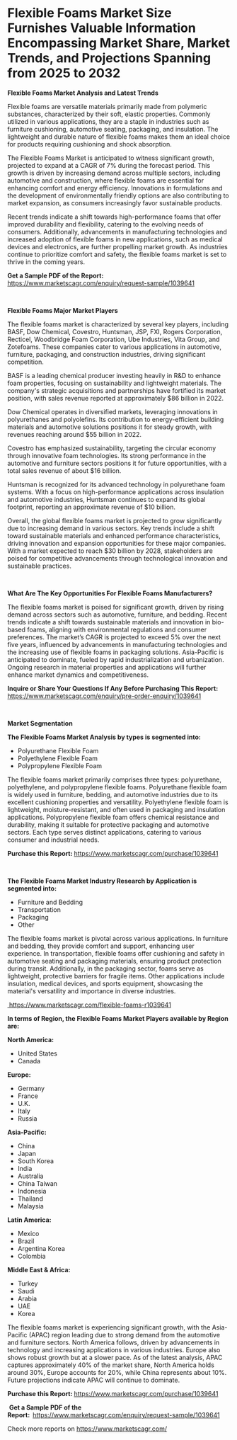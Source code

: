 <p><h1>Flexible Foams Market Size Furnishes Valuable Information Encompassing Market Share, Market Trends, and Projections Spanning from 2025 to 2032</h1></p><p><strong>Flexible Foams Market Analysis and Latest Trends</strong></p>
<p><p>Flexible foams are versatile materials primarily made from polymeric substances, characterized by their soft, elastic properties. Commonly utilized in various applications, they are a staple in industries such as furniture cushioning, automotive seating, packaging, and insulation. The lightweight and durable nature of flexible foams makes them an ideal choice for products requiring cushioning and shock absorption.</p><p>The Flexible Foams Market is anticipated to witness significant growth, projected to expand at a CAGR of 7% during the forecast period. This growth is driven by increasing demand across multiple sectors, including automotive and construction, where flexible foams are essential for enhancing comfort and energy efficiency. Innovations in formulations and the development of environmentally friendly options are also contributing to market expansion, as consumers increasingly favor sustainable products.</p><p>Recent trends indicate a shift towards high-performance foams that offer improved durability and flexibility, catering to the evolving needs of consumers. Additionally, advancements in manufacturing technologies and increased adoption of flexible foams in new applications, such as medical devices and electronics, are further propelling market growth. As industries continue to prioritize comfort and safety, the flexible foams market is set to thrive in the coming years.</p></p>
<p><strong>Get a Sample PDF of the Report:&nbsp;</strong> <a href="https://www.marketscagr.com/enquiry/request-sample/1039641?utm_campaign=2994&utm_medium=2&utm_source=Github&utm_content=ia&utm_term=02042025&utm_id=flexible-foams">https://www.marketscagr.com/enquiry/request-sample/1039641</a></p>
<p>&nbsp;</p>
<p><strong>Flexible Foams Major Market Players</strong></p>
<p><p>The flexible foams market is characterized by several key players, including BASF, Dow Chemical, Covestro, Huntsman, JSP, FXI, Rogers Corporation, Recticel, Woodbridge Foam Corporation, Ube Industries, Vita Group, and Zotefoams. These companies cater to various applications in automotive, furniture, packaging, and construction industries, driving significant competition.</p><p>BASF is a leading chemical producer investing heavily in R&D to enhance foam properties, focusing on sustainability and lightweight materials. The company's strategic acquisitions and partnerships have fortified its market position, with sales revenue reported at approximately $86 billion in 2022.</p><p>Dow Chemical operates in diversified markets, leveraging innovations in polyurethanes and polyolefins. Its contribution to energy-efficient building materials and automotive solutions positions it for steady growth, with revenues reaching around $55 billion in 2022.</p><p>Covestro has emphasized sustainability, targeting the circular economy through innovative foam technologies. Its strong performance in the automotive and furniture sectors positions it for future opportunities, with a total sales revenue of about $16 billion.</p><p>Huntsman is recognized for its advanced technology in polyurethane foam systems. With a focus on high-performance applications across insulation and automotive industries, Huntsman continues to expand its global footprint, reporting an approximate revenue of $10 billion.</p><p>Overall, the global flexible foams market is projected to grow significantly due to increasing demand in various sectors. Key trends include a shift toward sustainable materials and enhanced performance characteristics, driving innovation and expansion opportunities for these major companies. With a market expected to reach $30 billion by 2028, stakeholders are poised for competitive advancements through technological innovation and sustainable practices.</p></p>
<p>&nbsp;</p>
<p><strong>What Are The Key Opportunities For Flexible Foams Manufacturers?</strong></p>
<p><p>The flexible foams market is poised for significant growth, driven by rising demand across sectors such as automotive, furniture, and bedding. Recent trends indicate a shift towards sustainable materials and innovation in bio-based foams, aligning with environmental regulations and consumer preferences. The market’s CAGR is projected to exceed 5% over the next five years, influenced by advancements in manufacturing technologies and the increasing use of flexible foams in packaging solutions. Asia-Pacific is anticipated to dominate, fueled by rapid industrialization and urbanization. Ongoing research in material properties and applications will further enhance market dynamics and competitiveness.</p></p>
<p><strong>Inquire or Share Your Questions If Any Before Purchasing This Report:</strong> <a href="https://www.marketscagr.com/enquiry/pre-order-enquiry/1039641?utm_campaign=2994&utm_medium=2&utm_source=Github&utm_content=ia&utm_term=02042025&utm_id=flexible-foams">https://www.marketscagr.com/enquiry/pre-order-enquiry/1039641</a></p>
<p>&nbsp;</p>
<p><strong>Market Segmentation</strong></p>
<p><strong>The Flexible Foams Market Analysis by types is segmented into:</strong></p>
<p><ul><li>Polyurethane Flexible Foam</li><li>Polyethylene Flexible Foam</li><li>Polypropylene Flexible Foam</li></ul></p>
<p><p>The flexible foams market primarily comprises three types: polyurethane, polyethylene, and polypropylene flexible foams. Polyurethane flexible foam is widely used in furniture, bedding, and automotive industries due to its excellent cushioning properties and versatility. Polyethylene flexible foam is lightweight, moisture-resistant, and often used in packaging and insulation applications. Polypropylene flexible foam offers chemical resistance and durability, making it suitable for protective packaging and automotive sectors. Each type serves distinct applications, catering to various consumer and industrial needs.</p></p>
<p><strong>Purchase this Report:&nbsp;</strong><a href="https://www.marketscagr.com/purchase/1039641?utm_campaign=2994&utm_medium=2&utm_source=Github&utm_content=ia&utm_term=02042025&utm_id=flexible-foams">https://www.marketscagr.com/purchase/1039641</a></p>
<p>&nbsp;</p>
<p><strong>The Flexible Foams Market Industry Research by Application is segmented into:</strong></p>
<p><ul><li>Furniture and Bedding</li><li>Transportation</li><li>Packaging</li><li>Other</li></ul></p>
<p><p>The flexible foams market is pivotal across various applications. In furniture and bedding, they provide comfort and support, enhancing user experience. In transportation, flexible foams offer cushioning and safety in automotive seating and packaging materials, ensuring product protection during transit. Additionally, in the packaging sector, foams serve as lightweight, protective barriers for fragile items. Other applications include insulation, medical devices, and sports equipment, showcasing the material's versatility and importance in diverse industries.</p></p>
<p><a href="https://www.marketscagr.com/flexible-foams-r1039641?utm_campaign=2994&utm_medium=2&utm_source=Github&utm_content=ia&utm_term=02042025&utm_id=flexible-foams">&nbsp;https://www.marketscagr.com/flexible-foams-r1039641</a></p>
<p><strong>In terms of Region, the Flexible Foams Market Players available by Region are:</strong></p>
<p>
    <p> <strong> North America: </strong>
        <ul>
            <li>United States</li>
            <li>Canada</li>
        </ul>
        </p> 
    <p> <strong> Europe: </strong>
        <ul>
            <li>Germany</li>
            <li>France</li>
            <li>U.K.</li>
            <li>Italy</li>
            <li>Russia</li>
        </ul>
        </p> 
    <p> <strong> Asia-Pacific: </strong>
        <ul>
            <li>China</li>
            <li>Japan</li>
            <li>South Korea</li>
            <li>India</li>
            <li>Australia</li>
            <li>China Taiwan</li>
            <li>Indonesia</li>
            <li>Thailand</li>
            <li>Malaysia</li>
        </ul>
        </p> 
    <p> <strong> Latin America: </strong>
        <ul>
            <li>Mexico</li>
            <li>Brazil</li>
            <li>Argentina Korea</li>
            <li>Colombia</li>
        </ul>
        </p> 
    <p> <strong> Middle East & Africa: </strong>
        <ul>
            <li>Turkey</li>
            <li>Saudi</li>
            <li>Arabia</li>
            <li>UAE</li>
            <li>Korea</li>
        </ul>
    </p>
    </p>
<p><p>The flexible foams market is experiencing significant growth, with the Asia-Pacific (APAC) region leading due to strong demand from the automotive and furniture sectors. North America follows, driven by advancements in technology and increasing applications in various industries. Europe also shows robust growth but at a slower pace. As of the latest analysis, APAC captures approximately 40% of the market share, North America holds around 30%, Europe accounts for 20%, while China represents about 10%. Future projections indicate APAC will continue to dominate.</p></p>
<p><strong>Purchase this Report: </strong><a href="https://www.marketscagr.com/purchase/1039641?utm_campaign=2994&utm_medium=2&utm_source=Github&utm_content=ia&utm_term=02042025&utm_id=flexible-foams">https://www.marketscagr.com/purchase/1039641</a></p>
<p>&nbsp;<strong>Get a Sample PDF of the Report:&nbsp;&nbsp;</strong><a href="https://www.marketscagr.com/enquiry/request-sample/1039641?utm_campaign=2994&utm_medium=2&utm_source=Github&utm_content=ia&utm_term=02042025&utm_id=flexible-foams">https://www.marketscagr.com/enquiry/request-sample/1039641</a></p>
<p><strong></strong></p>
<p>Check more reports on <a href="https://www.marketscagr.com/?utm_campaign=2994&utm_medium=2&utm_source=Github&utm_content=ia&utm_term=02042025&utm_id=flexible-foams">https://www.marketscagr.com/</a></p>